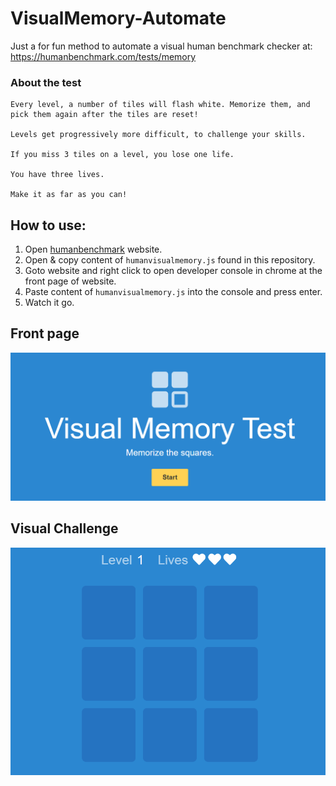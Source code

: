# VisualMemory-Automate
Just a for fun method to automate a visual human benchmark checker at: https://humanbenchmark.com/tests/memory

### About the test
```
Every level, a number of tiles will flash white. Memorize them, and pick them again after the tiles are reset!

Levels get progressively more difficult, to challenge your skills.

If you miss 3 tiles on a level, you lose one life.

You have three lives.

Make it as far as you can!
```


## How to use:
1. Open [humanbenchmark](https://humanbenchmark.com/tests/memory) website.
2. Open & copy content of `humanvisualmemory.js` found in this repository.
3. Goto website and right click to open developer console in chrome at the front page of website.
4. Paste content of `humanvisualmemory.js` into the console and press enter.
5. Watch it go.

## Front page
<picture>
  <img alt="Enter challenge picture" src="https://github.com/xines/VisualMemory-Automate/blob/main/vmt1.png?raw=true">
</picture>

## Visual Challenge
<picture>
  <img alt="Challenge picture" src="https://github.com/xines/VisualMemory-Automate/blob/main/vmt2.png?raw=true">
</picture>
